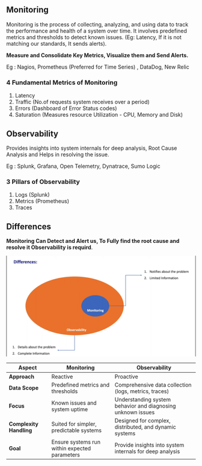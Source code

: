 ## Monitoring 

Monitoring is the process of collecting, analyzing, and using data to track the performance and health of a system over time. 
It involves predefined metrics and thresholds to detect known issues. (Eg: Latency, If it is not matching our standards, It sends alerts).

__Measure and Consolidate Key Metrics, Visualize them and Send Alerts.__

Eg : Nagios, Prometheus (Preferred for Time Series) , DataDog,  New Relic
### 4 Fundamental Metrics of Monitoring

1. Latency
2. Traffic (No.of requests system receives over a period)
3. Errors (Dashboard of Error Status codes)
4. Saturation (Measures resource Utilization - CPU, Memory and Disk)

## Observability

Provides insights into system internals for deep analysis, Root Cause Analysis and Helps in resolving the issue.

Eg : Splunk, Grafana, Open Telemetry, Dynatrace, Sumo Logic

### 3 Pillars of Observability
1. Logs (Splunk)
2. Metrics (Prometheus)
3. Traces

## Differences

__Monitoring Can Detect and Alert us, To Fully find the root cause and resolve it Observability is requird__.

![](assets/MonitoringObservability.png)

| **Aspect**              | **Monitoring**                                           | **Observability**                                         |
|-------------------------|----------------------------------------------------------|-----------------------------------------------------------|
| **Approach**            | Reactive                                                 | Proactive                                                 |
| **Data Scope**          | Predefined metrics and thresholds                        | Comprehensive data collection (logs, metrics, traces)     |
| **Focus**               | Known issues and system uptime                           | Understanding system behavior and diagnosing unknown issues |
| **Complexity Handling** | Suited for simpler, predictable systems                  | Designed for complex, distributed, and dynamic systems    |
| **Goal**                | Ensure systems run within expected parameters            | Provide insights into system internals for deep analysis  |

